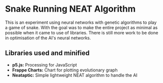 # Snake Running NEAT Algorithm

This is an experiment using neural networks with genetic algorithms to play a game of snake. With the goal was to make the entire project as minimal as possible when it came to use of libraries. There is still more work to be done in optimisation of the AI's neural networks.

## Libraries used and minified

- **p5.js:** Processing for JavaScript
- **Frappe Charts:** Chart for plotting evolutionary graph
- **Neataptic:** Simple lightweight NEAT algorithm to handle the AI
